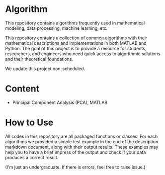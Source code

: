 # Algorithm

This repository contains algorithms frequently used in mathematical modeling, data processing, machine learning, etc. 

This repository contains a collection of common algorithms with their mathematical descriptions and implementations in both MATLAB and Python. The goal of this project is to provide a resource for students, researchers, and engineers who need quick access to algorithmic solutions and their theoretical foundations.

We update this project non-scheduled. 

# Content
- Principal Component Analysis (PCA), MATLAB

# How to Use
All codes in this repository are all packaged functions or classes. For each algorithms we provided a simple test example in the end of the description markdown document, along with their output results. These examples may help you to have a brief impress of the output and check if your data produces a correct result.

(I'm just an undergraduate. If there is errors, feel free to raise issue.)
